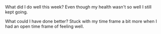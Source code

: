 What did I do well this week?
Even though my health wasn't so well I still kept going.

What could I have done better?
Stuck with my time frame a bit more when I had an open time frame of feeling well.
